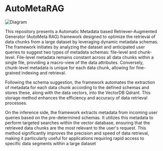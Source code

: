 # AutoMetaRAG

![Diagram]([http://url/to/img.png](https://github.com/darshil3011/AutoMetaRAG/blob/main/autometaRAG.png))

This repository presents a Automatic Metadata based Retriever-Augmented Generator (AutoMeta RAG) framework designed to optimize the retrieval of data chunks from a large dataset by leveraging dynamic metadata schemas. The framework initiates by analyzing the dataset and anticipated user queries to suggest two types of metadata schemas: file-level and chunk-level. File-level metadata remains constant across all data chunks within a single file, providing a macro-view of the data attributes. Conversely, chunk-level metadata is unique for each data chunk, allowing for fine-grained indexing and retrieval.

Following the schema suggestion, the framework automates the extraction of metadata for each data chunk according to the defined schemas and stores these, along with the data vectors, into the VectorDB Qdrant. This storage method enhances the efficiency and accuracy of data retrieval processes.

On the inference side, the framework extracts metadata from incoming user queries based on the pre-determined schemas. It utilizes this metadata to perform targeted searches within the vector database, ensuring that the retrieved data chunks are the most relevant to the user's request. This method significantly improves the precision and speed of data retrieval, making it particularly useful for applications requiring rapid access to specific data segments within a large dataset
